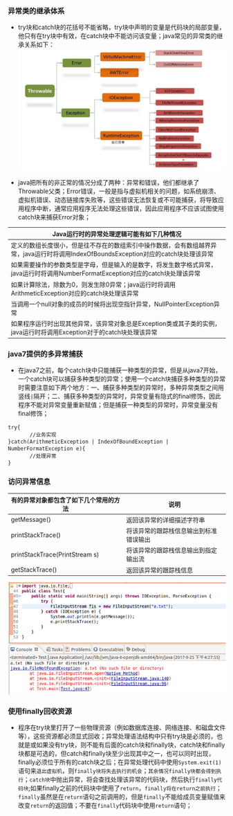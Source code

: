 ### 异常类的继承体系
+ try块和catch块的花括号不能省略，try块中声明的变量是代码块的局部变量，他只有在try块中有效，在catch块中不能访问该变量；java常见的异常类的继承关系如下：
![image](https://github.com/ningbaoqi/Java/blob/master/gif/pic-1.jpg) 

+ java把所有的非正常的情况分成了两种：异常和错误，他们都继承了Throwable父类；Error错误，一般是指与虚拟机相关的问题，如系统崩溃、虚拟机错误、动态链接库失败等，这些错误无法恢复或不可能捕获，将导致应用程序中断，通常应用程序无法处理这些错误，因此应用程序不应该试图使用catch块来捕获Error对象；

|Java运行时的异常处理逻辑可能有如下几种情况|
|------|
|定义的数组长度很小，但是往不存在的数组索引中操作数据，会有数组越界异常，java运行时将调用IndexOfBoundsException对应的catch块处理该异常|
|如果需要操作的参数类型是字母，但是输入的是数字，将发生数字格式异常，java运行时将调用NumberFormatException对应的catch块处理该异常|
|如果计算除法，除数为0，则发生除0异常；java运行时将调用ArithmeticException对应的catch块处理该异常|
|当调用一个null对象的成员的时候将出现空指针异常，NullPointerException异常|
|如果程序运行时出现其他异常，该异常对象总是Exception类或其子类的实例，java运行时将调用Exception对于的catch块处理该异常|

### java7提供的多异常捕获
+ 在java7之前，每个catch块中只能捕获一种类型的异常，但是从java7开始，一个catch块可以捕获多种类型的异常；使用一个catch块捕获多种类型的异常时需要注意如下两个地方：一、捕获多种类型的异常时，多种异常类型之间用竖线`|`隔开；二、捕获多种类型的异常时，异常变量有隐式的final修饰，因此程序不能对异常变量重新赋值；但是捕获一种类型的异常时，异常变量没有final修饰；
```
try{
       //业务实现
}catch(ArithmeticException | IndexOfBoundException | NumberFormatException e){
       //处理异常
}
```
### 访问异常信息

|有的异常对象都包含了如下几个常用的方法|说明|
|------|------|
|getMessage()|返回该异常的详细描述字符串|
|printStackTrace()|将该异常的跟踪栈信息输出到标准错误输出|
|printStackTrace(PrintStream s)|将该异常的跟踪栈信息输出到指定输出流|
|getStackTrace()|返回该异常的跟踪栈信息|

![image](https://github.com/ningbaoqi/Java/blob/master/gif/pic-2.jpg) 

### 使用finally回收资源
+ 程序在try块里打开了一些物理资源（例如数据库连接、网络连接、和磁盘文件等），这些资源都必须显式回收；异常处理语法结构中只有try块是必须的，也就是或如果没有try块，则不能有后面的catch块和finally块，catch块和finally块都是可选的，但catch和finally块至少出现其中之一，也可以同时出现，finally必须位于所有的catch块之后；在异常处理代码中使用`System.exit(1)`语句来`退出虚拟机`，则`finally块将失去执行的机会`；`其余情况finally块都会得到执行`；`catch块`中抛出异常，将会查找处理该异常的代码块，然后执行`finally代码块`;如果finally之前的代码块中使用了`return`，`finally将在return之前执行`；`finally`虽然是在`return`语句之前调用的，但是`finally`不能给成员变量赋值来改变`return`的返回值；不要在`finally`代码块中使用`return`语句；
